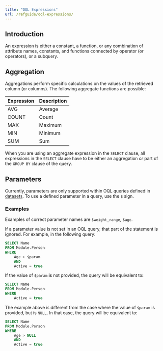 ```yaml
---
title: "OQL Expressions"
url: /refguide/oql-expressions/
---
```


## Introduction

An expression is either a constant, a function, or any combination of attribute names, constants, and functions connected by operator (or operators), or a subquery.

## Aggregation

Aggregations perform specific calculations on the values of the retrieved column (or columns). The following aggregate functions are possible:

| Expression | Description |
| --- | --- |
| AVG | Average |
| COUNT | Count |
| MAX | Maximum |
| MIN | Minimum |
| SUM | Sum |

When you are using an aggregate expression in the `SELECT` clause, all expressions in the `SELECT` clause have to be either an aggregation *or* part of the `GROUP BY` clause of the query.

## Parameters

Currently, parameters are only supported within OQL queries defined in [datasets](/refguide/data-sets/). To use a defined parameter in a query, use the `$` sign.

### Examples

Examples of correct parameter names are `$weight_range`, `$age`.

If a parameter value is not set in an OQL query, that part of the statement is ignored. For example, in the following query:

```sql
SELECT Name
FROM Module.Person
WHERE
    Age > $param 
    AND
    Active = true
```

If the value of `$param` is not provided, the query will be equivalent to:

```sql
SELECT Name
FROM Module.Person
WHERE
    Active = true
```

The example above is different from the case where the value of `$param` is provided, but is `NULL`. In that case, the query will be equivalent to:

```sql
SELECT Name
FROM Module.Person
WHERE
    Age > NULL
    AND
    Active = true
```
